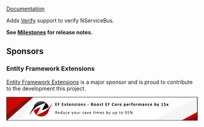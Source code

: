 [Documentation](https://github.com/VerifyTests/Verify.NServiceBus)

Adds [Verify](https://github.com/VerifyTests/Verify) support to verify NServiceBus.<!-- singleLineInclude: intro. path: /docs/intro.include.md -->

**See [Milestones](https://github.com/VerifyTests/Verify.NServiceBus/milestones?state=closed) for release notes.**


## Sponsors


### Entity Framework Extensions<!-- include: zzz. path: /docs/zzz.include.md -->

[Entity Framework Extensions](https://entityframework-extensions.net/?utm_source=simoncropp&utm_medium=Verify.NServiceBus) is a major sponsor and is proud to contribute to the development this project.

[![Entity Framework Extensions](https://raw.githubusercontent.com/VerifyTests/Verify.NServiceBus/refs/heads/main/docs/zzz.png)](https://entityframework-extensions.net/?utm_source=simoncropp&utm_medium=Verify.NServiceBus)<!-- endInclude -->
